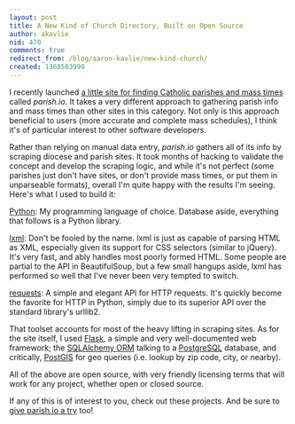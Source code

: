 ```yaml
---
layout: post
title: A New Kind of Church Directory, Built on Open Source
author: akavlie
nid: 470
comments: true
redirect_from: /blog/aaron-kavlie/new-kind-church/
created: 1368503990
---
```

I recently launched <a href="http://parish.io">a little site for finding Catholic parishes and mass times</a> called <em>parish.io</em>. It takes a very different approach to gathering parish info and mass times than other sites in this category. Not only is this approach beneficial to users (more accurate and complete mass schedules), I think it's of particular interest to other software developers.

Rather than relying on manual data entry, <em>parish.io</em> gathers all of its info by scraping diocese and parish sites. It took months of hacking to validate the concept and develop the scraping logic, and while it's not perfect (some parishes just don't have sites, or don't provide mass times, or put them in unparseable formats), overall I'm quite happy with the results I'm seeing. Here's what I used to build it:

<a href="http://www.python.org/">Python</a>: My programming language of choice. Database aside, everything that follows is a Python library.

<a href="http://lxml.de">lxml</a>: Don't be fooled by the name. lxml is just as capable of parsing HTML as XML, especially given its support for CSS selectors (similar to jQuery). It's very fast, and ably handles most poorly formed HTML. Some people are partial to the API in <a>BeautifulSoup</a>, but a few small hangups aside, lxml has performed so well that I've never been very tempted to switch.

<a href="http://docs.python-requests.org/en/latest/">requests</a>: A simple and elegant API for HTTP requests. It's quickly become the favorite for HTTP in Python, simply due to its superior API over the standard library's <a>urllib2</a>.

That toolset accounts for most of the heavy lifting in scraping sites. As for the site itself, I used <a href="http://flask.pocoo.org/">Flask</a>, a simple and very well-documented web framework; the <a href="http://www.sqlalchemy.org/">SQLAlchemy ORM</a> talking to a <a href="http://www.postgresql.org/">PostgreSQL</a> database, and critically, <a href="http://postgis.net/">PostGIS</a> for geo queries (i.e. lookup by zip code, city, or nearby).

All of the above are open source, with very friendly licensing terms
that will work for any project, whether open or closed source.

If any of this is of interest to you, check out these projects. And be sure to 
<a href="http://parish.io">give parish.io a try</a> too!
